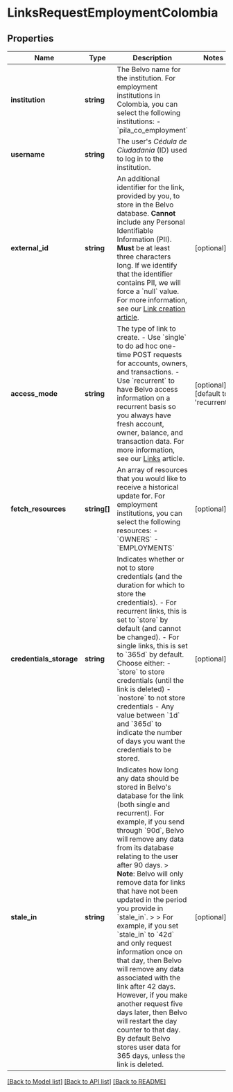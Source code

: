 # LinksRequestEmploymentColombia

## Properties
Name | Type | Description | Notes
------------ | ------------- | ------------- | -------------
**institution** | **string** | The Belvo name for the institution. For employment institutions in Colombia, you can select the following institutions:  - &#x60;pila_co_employment&#x60; | 
**username** | **string** | The user&#x27;s *Cédula de Ciudadanía* (ID) used to log in to the institution. | 
**external_id** | **string** | An additional identifier for the link, provided by you, to store in the Belvo database. **Cannot** include any Personal Identifiable Information (PII). **Must** be at least three characters long.   If we identify that the identifier contains PII, we will force a &#x60;null&#x60; value. For more information, see our [Link creation article](https://developers.belvo.com/docs/link-creation-best-practices#adding-your-own-identifier). | [optional] 
**access_mode** | **string** | The type of link to create.  - Use &#x60;single&#x60; to do ad hoc one-time POST requests for accounts, owners, and transactions. - Use &#x60;recurrent&#x60; to have Belvo access information on a recurrent basis so you always have fresh account, owner, balance, and transaction data.  For more information, see our [Links](https://developers.belvo.com/docs/links-and-institutions#links) article. | [optional] [default to 'recurrent']
**fetch_resources** | **string[]** | An array of resources that you would like to receive a historical update for.  For employment institutions, you can select the following resources:   - &#x60;OWNERS&#x60;   - &#x60;EMPLOYMENTS&#x60; | [optional] 
**credentials_storage** | **string** | Indicates whether or not to store credentials (and the duration for which to store the credentials).  - For recurrent links, this is set to &#x60;store&#x60; by default (and cannot be changed).  - For single links, this is set to &#x60;365d&#x60; by default.  Choose either:   - &#x60;store&#x60; to store credentials (until the link is deleted)   - &#x60;nostore&#x60; to not store credentials   -  Any value between &#x60;1d&#x60; and &#x60;365d&#x60; to indicate the number of days you want the credentials to be stored. | [optional] 
**stale_in** | **string** | Indicates how long any data should be stored in Belvo&#x27;s database for the link (both single and recurrent). For example, if you send through &#x60;90d&#x60;, Belvo will remove any data from its database relating to the user after 90 days.  &gt; **Note**: Belvo will only remove data for links that have not been updated in the period you provide in &#x60;stale_in&#x60;. &gt;  &gt; For example, if you set &#x60;stale_in&#x60; to &#x60;42d&#x60; and only request information once on that day, then Belvo will remove any data associated with the link after 42 days. However, if you make another request five days later, then Belvo will restart the day counter to that day.  By default Belvo stores user data for 365 days, unless the link is deleted. | [optional] 

[[Back to Model list]](../../README.md#documentation-for-models) [[Back to API list]](../../README.md#documentation-for-api-endpoints) [[Back to README]](../../README.md)

